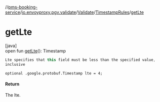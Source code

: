 //[pms-booking-service](../../../../index.md)/[io.envoyproxy.pgv.validate](../../index.md)/[Validate](../index.md)/[TimestampRules](index.md)/[getLte](get-lte.md)

# getLte

[java]\
open fun [getLte](get-lte.md)(): Timestamp

```kotlin
Lte specifies that this field must be less than the specified value,
inclusive

```
`optional .google.protobuf.Timestamp lte = 4;`

#### Return

The lte.
